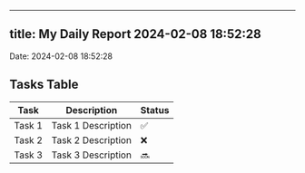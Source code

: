 
---
title: My Daily Report 2024-02-08 18:52:28
---

Date: 2024-02-08 18:52:28

## Tasks Table

| Task | Description | Status |
|------|-------------|--------|
| Task 1 | Task 1 Description | ✅ |
| Task 2 | Task 2 Description | ❌ |
| Task 3 | Task 3 Description | 🔜 |
